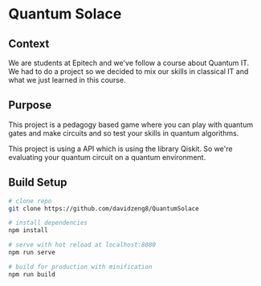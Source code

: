 # Quantum Solace
  ## Context

  We are students at Epitech and we've follow a course about Quantum IT. We had to do a project so we decided to mix our skills in classical IT and what we just learned in this course.

  ## Purpose
  This project is a pedagogy based game where you can play with quantum gates and make circuits and so test your skills in quantum algorithms.

  This project is using a API which is using the library Qiskit. So we're evaluating your quantum circuit on a quantum environment.

## Build Setup
``` bash
# clone repo
git clone https://github.com/davidzeng8/QuantumSolace

# install dependencies
npm install

# serve with hot reload at localhost:8080
npm run serve

# build for production with minification
npm run build
```